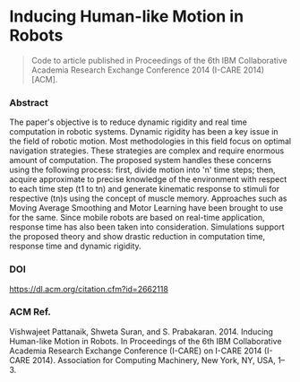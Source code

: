 # Inducing Human-like Motion in Robots

> Code to article published in Proceedings of the 6th IBM Collaborative Academia Research Exchange Conference 2014 (I-CARE 2014) [ACM].

### Abstract
The paper's objective is to reduce dynamic rigidity and real time computation in robotic systems. Dynamic rigidity has been a key issue in the field of robotic motion. Most methodologies in this field focus on optimal navigation strategies. These strategies are complex and require enormous amount of computation. The proposed system handles these concerns using the following process: first, divide motion into 'n' time steps; then, acquire approximate to precise knowledge of the environment with respect to each time step (t1 to tn) and generate kinematic response to stimuli for respective (tn)s using the concept of muscle memory. Approaches such as Moving Average Smoothing and Motor Learning have been brought to use for the same. Since mobile robots are based on real-time application, response time has also been taken into consideration. Simulations support the proposed theory and show drastic reduction in computation time, response time and dynamic rigidity.

### DOI
https://dl.acm.org/citation.cfm?id=2662118

### ACM Ref.
Vishwajeet Pattanaik, Shweta Suran, and S. Prabakaran. 2014. Inducing Human-like Motion in Robots. In Proceedings of the 6th IBM Collaborative Academia Research Exchange Conference (I-CARE) on I-CARE 2014 (I-CARE 2014). Association for Computing Machinery, New York, NY, USA, 1–3.